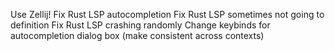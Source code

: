 Use Zellij!
Fix Rust LSP autocompletion
Fix Rust LSP sometimes not going to definition
Fix Rust LSP crashing randomly
Change keybinds for autocompletion dialog box (make consistent across contexts)

